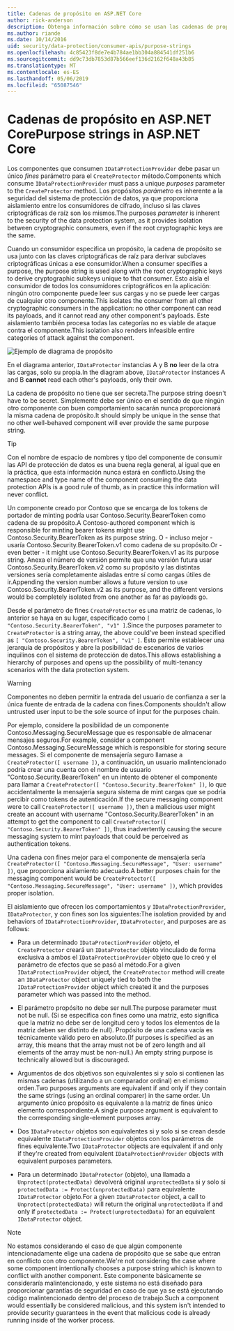 ```yaml
---
title: Cadenas de propósito en ASP.NET Core
author: rick-anderson
description: Obtenga información sobre cómo se usan las cadenas de propósito en las API de protección de datos de ASP.NET Core.
ms.author: riande
ms.date: 10/14/2016
uid: security/data-protection/consumer-apis/purpose-strings
ms.openlocfilehash: 4c85423f8de7e4b784ae1bb304a884541df251b6
ms.sourcegitcommit: dd9c73db7853d87b566eef136d2162f648a43b85
ms.translationtype: MT
ms.contentlocale: es-ES
ms.lasthandoff: 05/06/2019
ms.locfileid: "65087546"
---
```

# <a name="purpose-strings-in-aspnet-core"></a><span data-ttu-id="485d8-103">Cadenas de propósito en ASP.NET Core</span><span class="sxs-lookup"><span data-stu-id="485d8-103">Purpose strings in ASP.NET Core</span></span>

<a name="data-protection-consumer-apis-purposes"></a>

<span data-ttu-id="485d8-104">Los componentes que consumen `IDataProtectionProvider` debe pasar un único *fines* parámetro para el `CreateProtector` método.</span><span class="sxs-lookup"><span data-stu-id="485d8-104">Components which consume `IDataProtectionProvider` must pass a unique *purposes* parameter to the `CreateProtector` method.</span></span> <span data-ttu-id="485d8-105">Los propósitos *parámetro* es inherente a la seguridad del sistema de protección de datos, ya que proporciona aislamiento entre los consumidores de cifrado, incluso si las claves criptográficas de raíz son los mismos.</span><span class="sxs-lookup"><span data-stu-id="485d8-105">The purposes *parameter* is inherent to the security of the data protection system, as it provides isolation between cryptographic consumers, even if the root cryptographic keys are the same.</span></span>

<span data-ttu-id="485d8-106">Cuando un consumidor especifica un propósito, la cadena de propósito se usa junto con las claves criptográficas de raíz para derivar subclaves criptográficas únicas a ese consumidor.</span><span class="sxs-lookup"><span data-stu-id="485d8-106">When a consumer specifies a purpose, the purpose string is used along with the root cryptographic keys to derive cryptographic subkeys unique to that consumer.</span></span> <span data-ttu-id="485d8-107">Esto aísla el consumidor de todos los consumidores criptográficos en la aplicación: ningún otro componente puede leer sus cargas y no se puede leer cargas de cualquier otro componente.</span><span class="sxs-lookup"><span data-stu-id="485d8-107">This isolates the consumer from all other cryptographic consumers in the application: no other component can read its payloads, and it cannot read any other component's payloads.</span></span> <span data-ttu-id="485d8-108">Este aislamiento también procesa todas las categorías no es viable de ataque contra el componente.</span><span class="sxs-lookup"><span data-stu-id="485d8-108">This isolation also renders infeasible entire categories of attack against the component.</span></span>

![Ejemplo de diagrama de propósito](purpose-strings/_static/purposes.png)

<span data-ttu-id="485d8-110">En el diagrama anterior, `IDataProtector` instancias A y B **no** leer de la otra las cargas, solo su propia.</span><span class="sxs-lookup"><span data-stu-id="485d8-110">In the diagram above, `IDataProtector` instances A and B **cannot** read each other's payloads, only their own.</span></span>

<span data-ttu-id="485d8-111">La cadena de propósito no tiene que ser secreta.</span><span class="sxs-lookup"><span data-stu-id="485d8-111">The purpose string doesn't have to be secret.</span></span> <span data-ttu-id="485d8-112">Simplemente debe ser único en el sentido de que ningún otro componente con buen comportamiento sacarán nunca proporcionará la misma cadena de propósito.</span><span class="sxs-lookup"><span data-stu-id="485d8-112">It should simply be unique in the sense that no other well-behaved component will ever provide the same purpose string.</span></span>

>[!TIP]
> <span data-ttu-id="485d8-113">Con el nombre de espacio de nombres y tipo del componente de consumir las API de protección de datos es una buena regla general, al igual que en la práctica, que esta información nunca estará en conflicto.</span><span class="sxs-lookup"><span data-stu-id="485d8-113">Using the namespace and type name of the component consuming the data protection APIs is a good rule of thumb, as in practice this information will never conflict.</span></span>
>
><span data-ttu-id="485d8-114">Un componente creado por Contoso que se encarga de los tokens de portador de minting podría usar Contoso.Security.BearerToken como cadena de su propósito.</span><span class="sxs-lookup"><span data-stu-id="485d8-114">A Contoso-authored component which is responsible for minting bearer tokens might use Contoso.Security.BearerToken as its purpose string.</span></span> <span data-ttu-id="485d8-115">O - incluso mejor - usaría Contoso.Security.BearerToken.v1 como cadena de su propósito.</span><span class="sxs-lookup"><span data-stu-id="485d8-115">Or - even better - it might use Contoso.Security.BearerToken.v1 as its purpose string.</span></span> <span data-ttu-id="485d8-116">Anexa el número de versión permite que una versión futura usar Contoso.Security.BearerToken.v2 como su propósito y las distintas versiones sería completamente aisladas entre sí como cargas útiles de ir.</span><span class="sxs-lookup"><span data-stu-id="485d8-116">Appending the version number allows a future version to use Contoso.Security.BearerToken.v2 as its purpose, and the different versions would be completely isolated from one another as far as payloads go.</span></span>

<span data-ttu-id="485d8-117">Desde el parámetro de fines `CreateProtector` es una matriz de cadenas, lo anterior se haya en su lugar, especificado como `[ "Contoso.Security.BearerToken", "v1" ]`.</span><span class="sxs-lookup"><span data-stu-id="485d8-117">Since the purposes parameter to `CreateProtector` is a string array, the above could've been instead specified as `[ "Contoso.Security.BearerToken", "v1" ]`.</span></span> <span data-ttu-id="485d8-118">Esto permite establecer una jerarquía de propósitos y abre la posibilidad de escenarios de varios inquilinos con el sistema de protección de datos.</span><span class="sxs-lookup"><span data-stu-id="485d8-118">This allows establishing a hierarchy of purposes and opens up the possibility of multi-tenancy scenarios with the data protection system.</span></span>

<a name="data-protection-contoso-purpose"></a>

>[!WARNING]
> <span data-ttu-id="485d8-119">Componentes no deben permitir la entrada del usuario de confianza a ser la única fuente de entrada de la cadena con fines.</span><span class="sxs-lookup"><span data-stu-id="485d8-119">Components shouldn't allow untrusted user input to be the sole source of input for the purposes chain.</span></span>
>
><span data-ttu-id="485d8-120">Por ejemplo, considere la posibilidad de un componente Contoso.Messaging.SecureMessage que es responsable de almacenar mensajes seguros.</span><span class="sxs-lookup"><span data-stu-id="485d8-120">For example, consider a component Contoso.Messaging.SecureMessage which is responsible for storing secure messages.</span></span> <span data-ttu-id="485d8-121">Si el componente de mensajería seguro llamase a `CreateProtector([ username ])`, a continuación, un usuario malintencionado podría crear una cuenta con el nombre de usuario "Contoso.Security.BearerToken" en un intento de obtener el componente para llamar a `CreateProtector([ "Contoso.Security.BearerToken" ])`, lo que accidentalmente la mensajería segura sistema de mint cargas que se podría percibir como tokens de autenticación.</span><span class="sxs-lookup"><span data-stu-id="485d8-121">If the secure messaging component were to call `CreateProtector([ username ])`, then a malicious user might create an account with username "Contoso.Security.BearerToken" in an attempt to get the component to call `CreateProtector([ "Contoso.Security.BearerToken" ])`, thus inadvertently causing the secure messaging system to mint payloads that could be perceived as authentication tokens.</span></span>
>
><span data-ttu-id="485d8-122">Una cadena con fines mejor para el componente de mensajería sería `CreateProtector([ "Contoso.Messaging.SecureMessage", "User: username" ])`, que proporciona aislamiento adecuado.</span><span class="sxs-lookup"><span data-stu-id="485d8-122">A better purposes chain for the messaging component would be `CreateProtector([ "Contoso.Messaging.SecureMessage", "User: username" ])`, which provides proper isolation.</span></span>

<span data-ttu-id="485d8-123">El aislamiento que ofrecen los comportamientos y `IDataProtectionProvider`, `IDataProtector`, y con fines son los siguientes:</span><span class="sxs-lookup"><span data-stu-id="485d8-123">The isolation provided by and behaviors of `IDataProtectionProvider`, `IDataProtector`, and purposes are as follows:</span></span>

* <span data-ttu-id="485d8-124">Para un determinado `IDataProtectionProvider` objeto, el `CreateProtector` creará un `IDataProtector` objeto vinculado de forma exclusiva a ambos el `IDataProtectionProvider` objeto que lo creó y el parámetro de efectos que se pasó al método.</span><span class="sxs-lookup"><span data-stu-id="485d8-124">For a given `IDataProtectionProvider` object, the `CreateProtector` method will create an `IDataProtector` object uniquely tied to both the `IDataProtectionProvider` object which created it and the purposes parameter which was passed into the method.</span></span>

* <span data-ttu-id="485d8-125">El parámetro propósito no debe ser null.</span><span class="sxs-lookup"><span data-stu-id="485d8-125">The purpose parameter must not be null.</span></span> <span data-ttu-id="485d8-126">(Si se especifica con fines como una matriz, esto significa que la matriz no debe ser de longitud cero y todos los elementos de la matriz deben ser distinto de null). Propósito de una cadena vacía es técnicamente válido pero en absoluto.</span><span class="sxs-lookup"><span data-stu-id="485d8-126">(If purposes is specified as an array, this means that the array must not be of zero length and all elements of the array must be non-null.) An empty string purpose is technically allowed but is discouraged.</span></span>

* <span data-ttu-id="485d8-127">Argumentos de dos objetivos son equivalentes si y solo si contienen las mismas cadenas (utilizando a un comparador ordinal) en el mismo orden.</span><span class="sxs-lookup"><span data-stu-id="485d8-127">Two purposes arguments are equivalent if and only if they contain the same strings (using an ordinal comparer) in the same order.</span></span> <span data-ttu-id="485d8-128">Un argumento único propósito es equivalente a la matriz de fines único elemento correspondiente.</span><span class="sxs-lookup"><span data-stu-id="485d8-128">A single purpose argument is equivalent to the corresponding single-element purposes array.</span></span>

* <span data-ttu-id="485d8-129">Dos `IDataProtector` objetos son equivalentes si y solo si se crean desde equivalente `IDataProtectionProvider` objetos con los parámetros de fines equivalente.</span><span class="sxs-lookup"><span data-stu-id="485d8-129">Two `IDataProtector` objects are equivalent if and only if they're created from equivalent `IDataProtectionProvider` objects with equivalent purposes parameters.</span></span>

* <span data-ttu-id="485d8-130">Para un determinado `IDataProtector` (objeto), una llamada a `Unprotect(protectedData)` devolverá original `unprotectedData` si y solo si `protectedData := Protect(unprotectedData)` para equivalente `IDataProtector` objeto.</span><span class="sxs-lookup"><span data-stu-id="485d8-130">For a given `IDataProtector` object, a call to `Unprotect(protectedData)` will return the original `unprotectedData` if and only if `protectedData := Protect(unprotectedData)` for an equivalent `IDataProtector` object.</span></span>

> [!NOTE]
> <span data-ttu-id="485d8-131">No estamos considerando el caso de que algún componente intencionadamente elige una cadena de propósito que se sabe que entran en conflicto con otro componente.</span><span class="sxs-lookup"><span data-stu-id="485d8-131">We're not considering the case where some component intentionally chooses a purpose string which is known to conflict with another component.</span></span> <span data-ttu-id="485d8-132">Este componente básicamente se consideraría malintencionado, y este sistema no está diseñado para proporcionar garantías de seguridad en caso de que ya se está ejecutando código malintencionado dentro del proceso de trabajo.</span><span class="sxs-lookup"><span data-stu-id="485d8-132">Such a component would essentially be considered malicious, and this system isn't intended to provide security guarantees in the event that malicious code is already running inside of the worker process.</span></span>

